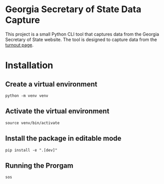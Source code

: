 # Georgia Secretary of State Data Capture

This project is a small Python CLI tool that captures data from the Georgia Secretary of State website. The tool 
is designed to capture data from the [turnout page](https://sos.ga.gov/page/election-data-hub-turnout).

# Installation

## Create a virtual environment

```shell
python -m venv venv
```

## Activate the virtual environment

```shell
source venv/bin/activate
```

## Install the package in editable mode

```shell
pip install -e ".[dev]"
```

## Running the Prorgam

```shell
sos
```
